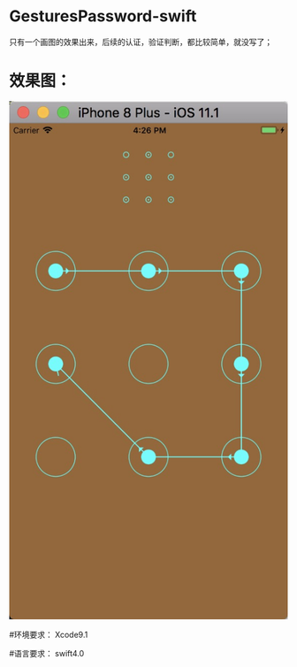 # GesturesPassword-swift

只有一个画图的效果出来，后续的认证，验证判断，都比较简单，就没写了；




# 效果图：

![image](https://github.com/koocui/GesturesPassword-swift/blob/master/手势密码-有箭头指示/123.jpg)


#环境要求：
Xcode9.1

#语言要求：
swift4.0
